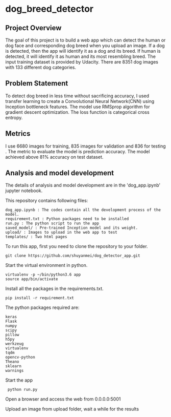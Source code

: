 # dog_breed_detector

## Project Overview
The goal of this project is to build a web app which can detect the human or dog face and corresponding dog breed when you upload an image. If a dog is detected, then the app will identify it as a dog and its breed. If human is detected, it will identify it as human and its most resembling breed. The input training dataset is provided by Udacity. There are 8351 dog images with 133 different dog categories.

## Problem Statement
To detect dog breed in less time without sacrificing accuracy, I used transfer learning to create a Convolutional Neural Network(CNN) using Inception bottleneck features. The model use RMSprop algorithm for gradient descent optimization. The loss function is categorical cross entropy.

## Metrics
I use 6680 images for training, 835 images for validation and 836 for testing . The metric to evaluate the model is prediction accuracy. The model achieved above 81\% accuracy on test dataset. 

## Analysis and model development
The details of analysis and model development are in the 'dog_app.ipynb'  jupyter notebook.

This repository contains following files:
  ```
dog_app.ipynb : The codes contain all the development process of the model.
requirement.txt : Python packages need to be installed
run.py : The python script to run the app
saved_model/ : Pre-trained Inception model and its weight.
upload/ : Images to upload in the web app to test
templates/ : Two html pages 
```

To run this app, first you need to clone the repository to your folder. 
  ```
  git clone https://github.com/shuyanmei/dog_detector_app.git
```

Start the virtual environment in python.
```  
virtualenv -p ~/bin/python3.6 app
source app/bin/activate
```

Install all the packages in the requirements.txt.
  ```
  pip install -r requirement.txt
```

The python packages required are:
```  
keras
Flask
numpy
scipy
pillow
h5py
werkzeug
virtualenv
tqdm
opencv-python
Theano
sklearn
warnings
```


Start the app
 ```
  python run.py
```

Open a browser and access the web from 0.0.0.0:5001

Upload an image from upload folder, wait a while for the results

